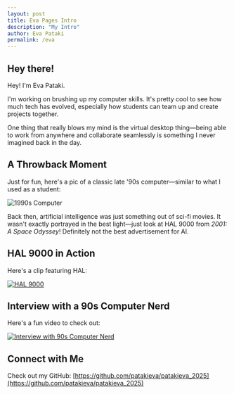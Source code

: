 ```yaml
---
layout: post
title: Eva Pages Intro
description: "My Intro"
author: Eva Pataki
permalink: /eva
---  
```


## Hey there!

Hey! I'm Eva Pataki.

I'm working on brushing up my computer skills. It's pretty cool to see how much tech has evolved, especially how students can team up and create projects together. 

One thing that really blows my mind is the virtual desktop thing—being able to work from anywhere and collaborate seamlessly is something I never imagined back in the day.

## A Throwback Moment
Just for fun, here's a pic of a classic late '90s computer—similar to what I used as a student:

![1990s Computer](https://tse3.mm.bing.net/th?id=OIP.cyGf5uhbyMD3peZ4H9_RFgHaHa&pid=Api)

Back then, artificial intelligence was just something out of sci-fi movies. It wasn't exactly portrayed in the best light—just look at HAL 9000 from *2001: A Space Odyssey*! Definitely not the best advertisement for AI. 

## HAL 9000 in Action
Here's a clip featuring HAL:

[![HAL 9000](https://img.youtube.com/vi/Wy4EfdnMZ5g/0.jpg)](https://youtu.be/Wy4EfdnMZ5g?si=s1apDfdnxNLLa8RY)

## Interview with a 90s Computer Nerd
Here's a fun video to check out:

[![Interview with 90s Computer Nerd](https://img.youtube.com/vi/KQib7LUCdDI/0.jpg)](https://youtu.be/KQib7LUCdDI?si=l4rjojq39xATAV0h)

## Connect with Me
Check out my GitHub: [https://github.com/patakieva/patakieva_2025](https://github.com/patakieva/patakieva_2025)
